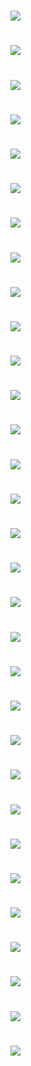 # 

![](0.png)

# 

![](1.png)

# 

![](2.png)

# 

![](0.png)

# 

![](1.png)

# 

![](2.png)

# 

![](0.png)

# 

![](1.png)

# 

![](2.png)

# 

![](0.png)

# 

![](1.png)

# 

![](2.png)

# 

![](0.png)

# 

![](1.png)

# 

![](2.png)

# 

![](0.png)

# 

![](1.png)

# 

![](2.png)

# 

![](0.png)

# 

![](1.png)

# 

![](2.png)

# 

![](0.png)

# 

![](1.png)

# 

![](2.png)

# 

![](0.png)

# 

![](1.png)

# 

![](2.png)

# 

![](0.png)

# 

![](1.png)

# 

![](2.png)

# 

![](0.png)

